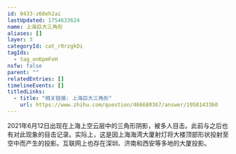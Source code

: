 ```yaml
---
id: 0433-z68eh2ai
lastUpdated: 1754633624
name: 上海巨大三角形
aliases: []
layer: 3
categoryId: cat_r0rzgkOi
tagIds:
  - tag_onKpmFeH
nsfw: false
parent: ""
relatedEntries: []
timelineEvents: []
titledLinks:
  - title: "相关链接: 上海巨大三角形"
    url: https://www.zhihu.com/question/466680367/answer/1958143360
---
```


2021年6月12日出现在上海上空云层中的三角形阴影，被多人目击。此前与之后也有对此现象的目击记录。实际上，这是因上海海湾大厦射灯将大楼顶部形状投射至空中而产生的投影。互联网上也存在深圳、济南和西安等多地的大厦投影。